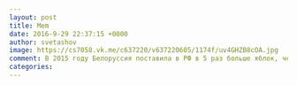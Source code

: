 ```yaml
--- 
layout: post 
title: Mem 
date: 2016-9-29 22:37:15 +0000 
author: svetashov 
image: https://cs7058.vk.me/c637220/v637220605/1174f/uv4GHZB8cOA.jpg
comment: В 2015 году Белоруссия поставила в РФ в 5 раз больше яблок, чем вырастила
categories: 
---
```

